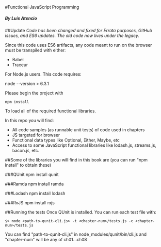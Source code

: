 #Functional JavaScript Programming
##### By Luis Atencio

##Update
*Code has been changed and fixed for Errata purposes, GitHub issues, and ES6 updates.*
*The old code now lives under the legacy.*

Since this code uses ES6 artifacts, any code meant to run on the browser must be transpiled with either:

* Babel
* Traceur

For Node.js users. This code requires: 

node --version > 6.3.1

Please begin the project with 

~~~
npm install
~~~

To load all of the required functional libraries.

In this repo you will find:

* All code samples (as runnable unit tests) of code used in chapters
* JS targeted for browser
* Functional data types like Optional, Either, Maybe, etc
* Access to some JavaScript functional libraries like lodash.js, streams.js, bacon.js, etc.

##Some of the libraries you will find in this book are  (you can run "npm install" to obtain these)

###QUnit
npm install qunit

###Ramda
npm install ramda

###Lodash
npm install lodash

###RxJS
npm install rxjs


##Running the tests
Once QUnit is installed. You can run each test file with: 

~~~
$> node <path-to-qunit-cli.js> -t <chapter-num>/tests.js -c <chapter-num>/tests.js
~~~

You can find "path-to-qunit-cli.js" in node_modules/qunit/bin/cli.js and "chapter-num" will be any of ch01...ch08